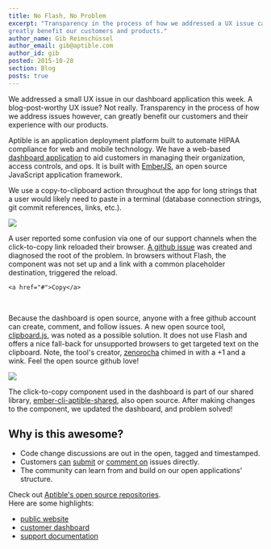```yaml
---
title: No Flash, No Problem
excerpt: "Transparency in the process of how we addressed a UX issue can
greatly benefit our customers and products."
author_name: Gib Reimschüssel
author_email: gib@aptible.com
author_id: gib
posted: 2015-10-28
section: Blog
posts: true
---
```


We addressed a small UX issue in our dashboard application this week. A
blog-post-worthy UX issue? Not really. Transparency in the process of how
we address issues however, can greatly benefit our customers and their
experience with our products.

Aptible is an application deployment platform built to automate HIPAA compliance
for web and mobile technology. We have a web-based
[dashboard application](https://github.com/aptible/dashboard.aptible.com)
to aid customers in managing their organization, access controls, and ops.
It is built with [EmberJS](http://emberjs.com/), an open source JavaScript
application framework.

We use a copy-to-clipboard action throughout the app for
long strings that a user would likely need to paste in a terminal
(database connection strings, git commit references, links, etc.).

<p class="text-center">
  <img class="img-responsive" src="{{ blog_asset_path 'no-flash-no-problem/click-to-copy.gif' }}">
</p>

A user reported some confusion via one of our support channels when the
click-to-copy link reloaded their browser.
[A github issue](https://github.com/aptible/dashboard.aptible.com/issues/387)
was created and diagnosed the root of the problem. In browsers without Flash,
the component was not set up and a link with a common placeholder destination,
triggered the reload.

```
<a href="#">Copy</a>
```
<br>

Because the dashboard is open source, anyone with a free github account can
create, comment, and follow issues. A new open source tool,
[clipboard.js](http://zenorocha.github.io/clipboard.js/), was noted as a
possible solution. It does not use Flash and offers a nice fall-back for
unsupported browsers to get targeted text on the clipboard. Note, the tool's
creator, [zenorocha](https://github.com/zenorocha) chimed in with a
+1 and a wink. Feel the open source github love!


<p class="text-center">
  <img class="img-responsive" src="{{ blog_asset_path 'no-flash-no-problem/plus-one.png' }}">
</p>

The click-to-copy component used in the dashboard is part of our shared library,
[ember-cli-aptible-shared](https://github.com/aptible/ember-cli-aptible-shared),
also open source. After making changes to the component, we updated the
dashboard, and problem solved!


## Why is this awesome?
* Code change discussions are out in the open, tagged and timestamped.
* Customers
[can](htts://github.com/aptible/dashboard.aptible.com/issues/418)
[submit](https://github.com/aptible/support/issues/115)
or
[comment on](https://github.com/aptible/support/issues/103#issuecomment-109068707)
issues directly.
* The community can learn from and build on our open applications' structure.


Check out [Aptible's open source repositories](https://github.com/aptible).
<br>Here are some highlights:
- [public website](https://github.com/aptible/www.aptible.com)
- [customer dashboard](https://github.com/aptible/dashboard)
- [support documentation](https://github.com/aptible/support)

